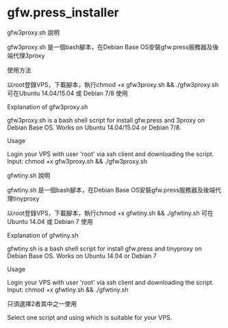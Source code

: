 # gfw.press_installer

gfw3proxy.sh 說明

gfw3proxy.sh 是一個bash腳本，在Debian Base OS安裝gfw.press服務器及後端代理3proxy

使用方法

以root登錄VPS，下載腳本，執行chmod +x gfw3proxy.sh && ./gfw3proxy.sh
可在Ubuntu 14.04/15.04 或 Debian 7/8 使用

Explanation of gfw3proxy.sh

gfw3proxy.sh is a bash shell script for install gfw.press and 3proxy on Debian Base OS.
Works on Ubuntu 14.04/15.04 or Debian 7/8.

Usage

Login your VPS with user 'root' via ssh client and downloading the script. 
Input: chmod +x gfw3proxy.sh && ./gfw3proxy.sh

gfwtiny.sh 說明

gfwtiny.sh 是一個bash腳本，在Debian Base OS安裝gfw.press服務器及後端代理tinyproxy

以root登錄VPS，下載腳本，執行chmod +x gfwtiny.sh && ./gfwtiny.sh
可在Ubuntu 14.04 或 Debian 7 使用

Explanation of gfwtiny.sh

gfwtiny.sh is a bash shell script for install gfw.press and tinyproxy on Debian Base OS.
Works on Ubuntu 14.04 or Debian 7

Usage

Login your VPS with user 'root' via ssh client and downloading the script.
Input: chmod +x gfwtiny.sh && ./gfwtiny.sh

只須選擇2者其中之一使用

Select one script and using which is suitable for your VPS. 
